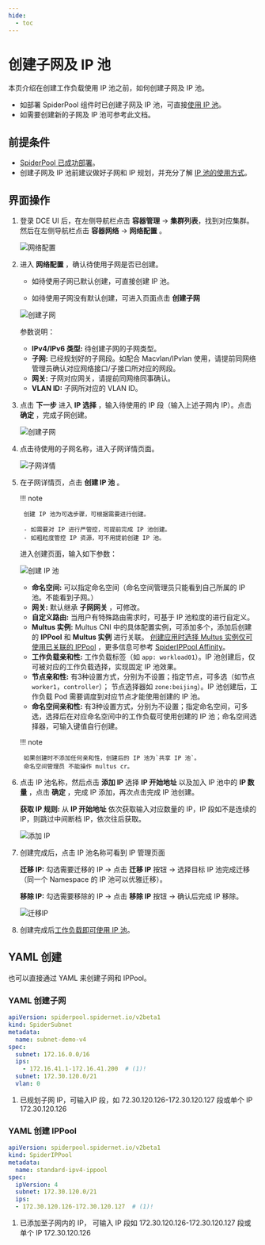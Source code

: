 ```yaml
---
hide:
  - toc
---
```


# 创建子网及 IP 池

本页介绍在创建工作负载使用 IP 池之前，如何创建子网及 IP 池。

- 如部署 SpiderPool 组件时已创建子网及 IP 池，可直接[使用 IP 池](../use-ippool/usage.md)。
- 如需要创建新的子网及 IP 池可参考此文档。

## 前提条件

- [SpiderPool 已成功部署](../../modules/spiderpool/install/install.md)。
- 创建子网及 IP 池前建议做好子网和 IP 规划，并充分了解 [IP 池的使用方式](ippoolusage.md)。

## 界面操作

1. 登录 DCE UI 后，在左侧导航栏点击 **容器管理** -> **集群列表**，找到对应集群。然后在左侧导航栏点击 **容器网络** -> **网络配置** 。

    ![网络配置](https://docs.daocloud.io/daocloud-docs-images/docs/zh/docs/network/images/networkconfig01.png)

2. 进入 **网络配置** ，确认待使用子网是否已创建。

    - 如待使用子网已默认创建，可直接创建 IP 池。

    - 如待使用子网没有默认创建，可进入页面点击 **创建子网**

    ![创建子网](https://docs.daocloud.io/daocloud-docs-images/docs/zh/docs/network/images/subnet01.png)

    参数说明：

    - **IPv4/IPv6 类型:** 待创建子网的子网类型。
    - **子网:** 已经规划好的子网段。如配合 Macvlan/IPvlan 使用，请提前同网络管理员确认对应网络接口/子接口所对应的网段。
    - **网关:** 子网对应网关，请提前同网络同事确认。
    - **VLAN ID:** 子网所对应的 VLAN ID。

3. 点击 **下一步** 进入 **IP 选择** ，输入待使用的 IP 段（输入上述子网内 IP）。点击 **确定** ，完成子网创建。

    ![创建子网](https://docs.daocloud.io/daocloud-docs-images/docs/zh/docs/network/images/subnet02.png)

4. 点击待使用的子网名称，进入子网详情页面。

    ![子网详情](https://docs.daocloud.io/daocloud-docs-images/docs/zh/docs/network/images/subnet03.png)

5. 在子网详情页，点击 **创建 IP 池** 。

    !!! note

        创建 IP 池为可选步骤，可根据需要进行创建。
        
        - 如需要对 IP 进行严管控，可提前完成 IP 池创建。
        - 如粗粒度管控 IP 资源，可不用提前创建 IP 池。

    进入创建页面，输入如下参数：

    ![创建 IP 池](../../images/createippool.png)

    - **命名空间:** 可以指定命名空间（命名空间管理员只能看到自己所属的 IP 池。不能看到子网。）
    - **网关:** 默认继承 **子网网关** ，可修改。
    - **自定义路由:** 当用户有特殊路由需求时，可基于 IP 池粒度的进行自定义。
    - **Multus 实例:** Multus CNI 中的具体配置实例，可添加多个，添加后创建的 **IPPool** 和 **Multus 实例** 进行关联。
      [创建应用时选择 Multus 实例仅可使用已关联的 IPPool](../use-ippool/usage.md) ，更多信息可参考
      [SpiderIPPool Affinity](https://spidernet-io.github.io/spiderpool/v0.8/usage/spider-affinity-zh_CN/#ippool_3)。
    - **工作负载亲和性:** 工作负载标签（如 `app: workload01`）。IP 池创建后，仅可被对应的工作负载选择，实现固定 IP 池效果。
    - **节点亲和性:** 有3种设置方式，分别为不设置；指定节点，可多选（如节点`worker1`，`controller`）；
      节点选择器如 `zone:beijing`）。IP 池创建后，工作负载 Pod 需要调度到对应节点才能使用创建的 IP 池。
    - **命名空间亲和性:** 有3种设置方式，分别为不设置；指定命名空间，可多选，选择后在对应命名空间中的工作负载可使用创建的 IP 池；命名空间选择器，可输入键值自行创建。

    !!! note

        如果创建时不添加任何亲和性，创建后的 IP 池为`共享 IP 池`。
        命名空间管理员 不能操作 multus cr。

6. 点击 IP 池名称，然后点击 **添加 IP** 选择 **IP 开始地址** 以及加入 IP 池中的 **IP 数量** ，点击 **确定** ，完成 IP 添加，再次点击完成 IP 池创建。

    **获取 IP 规则:** 从 **IP 开始地址** 依次获取输入对应数量的 IP，IP 段如不是连续的 IP，则跳过中间断档 IP，依次往后获取。

    ![添加 IP](https://docs.daocloud.io/daocloud-docs-images/docs/zh/docs/network/images/subnet05.png)

7. 创建完成后，点击 IP 池名称可看到 IP 管理页面

    **迁移 IP:** 勾选需要迁移的 IP -> 点击 **迁移 IP** 按钮 -> 选择目标 IP 池完成迁移（同一个 Namespace 的 IP 池可以优雅迁移）。

    **移除 IP:** 勾选需要移除的 IP -> 点击 **移除 IP** 按钮 -> 确认后完成 IP 移除。

    ![迁移IP](../../images/IPManagement.png)

8. 创建完成后[工作负载即可使用 IP 池](../use-ippool/usage.md)。

## YAML 创建

也可以直接通过 YAML 来创建子网和 IPPool。

### YAML 创建子网

```yaml
apiVersion: spiderpool.spidernet.io/v2beta1
kind: SpiderSubnet
metadata:
  name: subnet-demo-v4
spec:
  subnet: 172.16.0.0/16
  ips:
    - 172.16.41.1-172.16.41.200  # (1)!
  subnet: 172.30.120.0/21
  vlan: 0
```

1. 已规划子网 IP，可输入IP 段，如 72.30.120.126-172.30.120.127 段或单个 IP 172.30.120.126

### YAML 创建 IPPool

```yaml
apiVersion: spiderpool.spidernet.io/v2beta1
kind: SpiderIPPool
metadata:
  name: standard-ipv4-ippool
spec:
  ipVersion: 4
  subnet: 172.30.120.0/21
  ips:
  - 172.30.120.126-172.30.120.127  # (1)!
```

1. 已添加至子网内的 IP， 可输入 IP 段如 172.30.120.126-172.30.120.127 段或单个 IP 172.30.120.126
